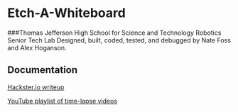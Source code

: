 # Etch-A-Whiteboard
###Thomas Jefferson High School for Science and Technology Robotics Senior Tech Lab
Designed, built, coded, tested, and debugged by Nate Foss and Alex Hoganson.

## Documentation
[Hackster.io writeup](https://www.hackster.io/wait-for-it/etch-a-whiteboard-automated-precision-drawing-b8f5b8)

[YouTube playlist of time-lapse videos](https://www.youtube.com/playlist?list=PLRdDXuANN3XmfM99mHG94mfGR06Hm311h)
